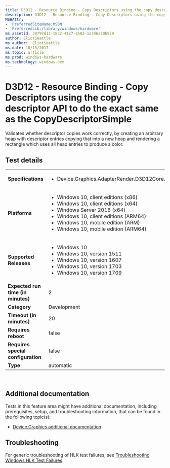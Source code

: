 ```yaml
---
title: D3D12 - Resource Binding - Copy Descriptors using the copy descriptor API to do the exact same as the CopyDescriptorSimple
description: D3D12 - Resource Binding - Copy Descriptors using the copy descriptor API to do the exact same as the CopyDescriptorSimple
MSHAttr:
- 'PreferredSiteName:MSDN'
- 'PreferredLib:/library/windows/hardware'
ms.assetid: 38797d12-18c2-41c7-8583-1a346a20b959
author: EliotSeattle
ms.author:  EliotSeattle
ms.date: 10/15/2017
ms.topic: article
ms.prod: windows-hardware
ms.technology: windows-oem
---
```


# <span id="p_hlk_test.f31baae5-9e83-4ed2-ade0-ff4eb8bfea5b"></span>D3D12 - Resource Binding - Copy Descriptors using the copy descriptor API to do the exact same as the CopyDescriptorSimple


Validates whether descriptor copies work correctly, by creating an arbitrary heap with descriptor entries copying that into a new heap and rendering a rectangle which uses all heap entries to produce a color.

## Test details
|||
|---|---|
| **Specifications**  | <ul><li>Device.Graphics.AdapterRender.D3D12Core.CoreRequirement</li></ul> |  
| **Platforms**   | <ul><li>Windows 10, client editions (x86)</li><li>Windows 10, client editions (x64)</li><li>Windows Server 2016 (x64)</li><li>Windows 10, client editions (ARM64)</li><li>Windows 10, mobile edition (ARM)</li><li>Windows 10, mobile edition (ARM64)</li></ul> |
| **Supported Releases** | <ul><li>Windows 10</li><li>Windows 10, version 1511</li><li>Windows 10, version 1607</li><li>Windows 10, version 1703</li><li>Windows 10, version 1709</li></ul> |
|**Expected run time (in minutes)**| 2 |
|**Category**| Development |
|**Timeout (in minutes)**| 20 |
|**Requires reboot**| false |
|**Requires special configuration**| false |
|**Type**| automatic |

 

## <span id="Additional_documentation"></span><span id="additional_documentation"></span><span id="ADDITIONAL_DOCUMENTATION"></span>Additional documentation


Tests in this feature area might have additional documentation, including prerequisites, setup, and troubleshooting information, that can be found in the following topic(s):

-   [Device.Graphics additional documentation](device-graphics-additional-documentation.md)

## <span id="Troubleshooting"></span><span id="troubleshooting"></span><span id="TROUBLESHOOTING"></span>Troubleshooting


For generic troubleshooting of HLK test failures, see [Troubleshooting Windows HLK Test Failures](..\user\troubleshooting-windows-hlk-test-failures.md).

 

 






